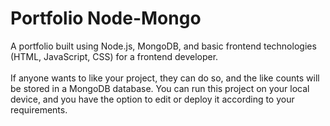 # Portfolio Node-Mongo
A portfolio built using Node.js, MongoDB, and basic frontend technologies (HTML, JavaScript, CSS) for a frontend developer.
<br>
<br>
If anyone wants to like your project, they can do so, and the like counts will be stored in a MongoDB database. You can run this project on your local device, and you have the option to edit or deploy it according to your requirements.
